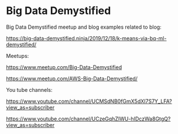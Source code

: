 # Big Data Demystified
Big Data Demystified meetup and blog examples
related to blog:

https://big-data-demystified.ninja/2019/12/18/k-means-via-bq-ml-demystified/

Meetups:

https://www.meetup.com/Big-Data-Demystified

https://www.meetup.com/AWS-Big-Data-Demystified/

You tube channels:

https://www.youtube.com/channel/UCMSdNB0fGmX5dXI7S7Y_LFA?view_as=subscriber

https://www.youtube.com/channel/UCzeGqhZIWU-hIDczWa8GtgQ?view_as=subscriber

